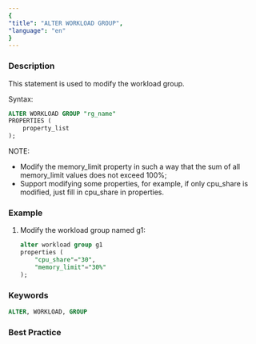 ```yaml
---
{
"title": "ALTER WORKLOAD GROUP",
"language": "en"
}
---
```


<!--
Licensed to the Apache Software Foundation (ASF) under one
or more contributor license agreements. See the NOTICE file
distributed with this work for additional information
regarding copyright ownership. The ASF licenses this file
to you under the Apache License, Version 2.0 (the
"License"); you may not use this file except in compliance
with the License. You may obtain a copy of the License at

  http://www.apache.org/licenses/LICENSE-2.0

Unless required by applicable law or agreed to in writing,
software distributed under the License is distributed on an
"AS IS" BASIS, WITHOUT WARRANTIES OR CONDITIONS OF ANY
KIND, either express or implied. See the License for the
specific language governing permissions and limitations
under the License.
-->

 

### Description

This statement is used to modify the workload group.

Syntax:

```sql
ALTER WORKLOAD GROUP "rg_name"
PROPERTIES (
    property_list
);
```

NOTE:

* Modify the memory_limit property in such a way that the sum of all memory_limit values does not exceed 100%;
* Support modifying some properties, for example, if only cpu_share is modified, just fill in cpu_share in properties.

### Example

1. Modify the workload group named g1:

    ```sql
    alter workload group g1
    properties (
        "cpu_share"="30",
        "memory_limit"="30%"
    );
    ```

### Keywords

```sql
ALTER, WORKLOAD, GROUP
```

### Best Practice
